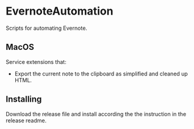 # EvernoteAutomation
Scripts for automating Evernote.

## MacOS

Service extensions that:
* Export the current note to the clipboard as simplified and cleaned up HTML.


## Installing

Download the release file and install according the the instruction in the release readme.
